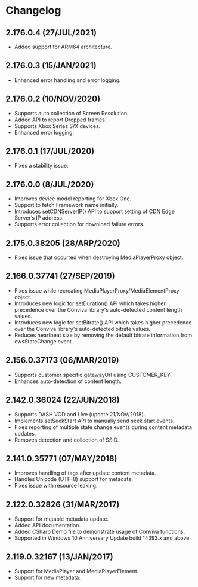 
# Changelog

## 2.176.0.4 (27/JUL/2021)
* Added support for ARM64 architecture.

## 2.176.0.3 (15/JAN/2021)
* Enhanced error handling and error logging.

## 2.176.0.2 (10/NOV/2020)
* Supports auto collection of Screen Resolution.
* Added API to report Dropped frames.
* Supports Xbox Series S/X devices.
* Enhanced error logging.

## 2.176.0.1 (17/JUL/2020)
* Fixes a stability issue.

## 2.176.0.0 (8/JUL/2020)
* Improves device model reporting for Xbox One.
* Support to fetch Framework name initially.
* Introduces setCDNServerIP() API to support setting of CDN Edge Server’s IP address.
* Supports error collection for download failure errors.

## 2.175.0.38205 (28/ARP/2020)
* Fixes issue that occurred when destroying MediaPlayerProxy object.

## 2.166.0.37741 (27/SEP/2019)
* Fixes issue while recreating MediaPlayerProxy/MediaElementProxy object.
* Introduces new logic for setDuration() API which takes higher precedence over the Conviva library's auto-detected content length values.
* Introduces new logic for setBitrate() API which takes higher precedence over the Conviva library's auto-detected bitrate values.
* Reduces heartbeat size by removing the default bitrate information from cwsStateChange event.

## 2.156.0.37173 (06/MAR/2019)
* Supports customer specific gatewayUrl using CUSTOMER_KEY.
* Enhances auto-detection of content length.

## 2.142.0.36024 (22/JUN/2018)
* Supports DASH VOD and Live (update 21/NOV/2018).
* Implements setSeekStart API to manually send seek start events.
* Fixes reporting of multiple state change events during content metadata updates.
* Removes detection and collection of SSID.

## 2.141.0.35771 (07/MAY/2018)
* Improves handling of tags after update content metadata.
* Handles Unicode (UTF-8) support for metadata.
* Fixes issue with resource leaking.

## 2.122.0.32826 (31/MAR/2017)
* Support for mutable metadata update.
* Added API documentation.
* Added CSharp Demo file to demonstrate usage of Conviva functions.
* Supported in Windows 10 Anniversary Update build 14393.x and above.

## 2.119.0.32167 (13/JAN/2017)
* Support for MediaPlayer and MediaPlayerElement.
* Support for new metadata.